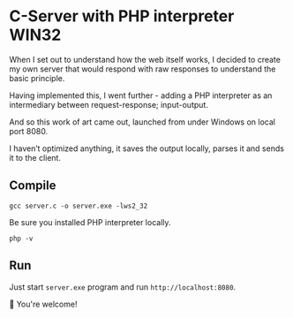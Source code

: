 # C-Server with PHP interpreter WIN32

When I set out to understand how the web itself works, I decided to create my own server that would respond with raw responses to understand the basic principle. 

Having implemented this, I went further - adding a PHP interpreter as an intermediary between request-response; input-output.

And so this work of art came out, launched from under Windows on local port 8080. 

I haven’t optimized anything, it saves the output locally, parses it and sends it to the client.

## Compile

`gcc server.c -o server.exe -lws2_32`

Be sure you installed PHP interpreter locally.

`php -v`

## Run 

Just start `server.exe` program and run `http://localhost:8080`.

🚀 You're welcome!
